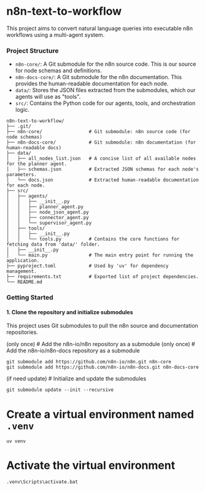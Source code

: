 # n8n-text-to-workflow

This project aims to convert natural language queries into executable n8n workflows using a multi-agent system.

### Project Structure
- `n8n-core/`: A Git submodule for the n8n source code. This is our source for node schemas and definitions.
- `n8n-docs-core/`: A Git submodule for the n8n documentation. This provides the human-readable documentation for each node.
- `data/`: Stores the JSON files extracted from the submodules, which our agents will use as "tools".
- `src/`: Contains the Python code for our agents, tools, and orchestration logic.

```
n8n-text-to-workflow/
├── .git/
├── n8n-core/                 # Git submodule: n8n source code (for node schemas)
├── n8n-docs-core/            # Git submodule: n8n documentation (for human-readable docs)
├── data/
│   ├── all_nodes_list.json   # A concise list of all available nodes for the planner agent.
│   ├── schemas.json          # Extracted JSON schemas for each node's parameters.
│   └── docs.json             # Extracted human-readable documentation for each node.
├── src/
│   ├── agents/
│   │   ├── __init__.py
│   │   ├── planner_agent.py
│   │   ├── node_json_agent.py
│   │   ├── connector_agent.py
│   │   └── supervisor_agent.py
│   ├── tools/
│   │   ├── __init__.py
│   │   └── tools.py          # Contains the core functions for fetching data from 'data/' folder.
│   ├── __init__.py
│   └── main.py               # The main entry point for running the application.
├── pyproject.toml            # Used by 'uv' for dependency management.
├── requirements.txt          # Exported list of project dependencies.
└── README.md
```

### Getting Started

#### 1. Clone the repository and initialize submodules

This project uses Git submodules to pull the n8n source and documentation repositories.


(only once) # Add the n8n-io/n8n repository as a submodule 
(only once) # Add the n8n-io/n8n-docs repository as a submodule
```
git submodule add https://github.com/n8n-io/n8n.git n8n-core
git submodule add https://github.com/n8n-io/n8n-docs.git n8n-docs-core
```
(if need update) # Initialize and update the submodules
```
git submodule update --init --recursive
```


# Create a virtual environment named `.venv`
```
uv venv
```

# Activate the virtual environment
```
.venv\Scripts\activate.bat
```
